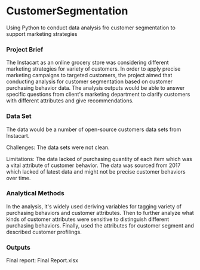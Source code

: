 # CustomerSegmentation
Using Python to conduct data analysis fro customer segmentation to support marketing strategies


### Project Brief
The Instacart as an online grocery store was considering different marketing strategies for variety of customers. In order to apply precise marketing campaigns to targeted customers, the project aimed that conducting analysis for customer segmentation based on customer purchasing behavior data. The analysis outputs would be able to answer specific questions from client's marketing department to clarify customers with different attributes and give recommendations.

### Data Set
The data would be a number of open-source customers data sets from Instacart.

Challenges: The data sets were not clean.

Limitations: The data lacked of purchasing quantity of each item which was a vital attribute of customer behavior. The data was sourced from 2017 which lacked of latest data and might not be precise customer behaviors over time. 

### Analytical Methods
In the analysis, it's widely used deriving variables for tagging variety of purchasing behaviors and customer attributes. Then to further analyze what kinds of customer attributes were sensitive to distinguish different purchasing behaviors. Finally, used the attributes for customer segment and described customer profilings.

### Outputs
Final report: Final Report.xlsx
